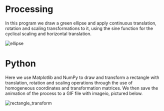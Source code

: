 # Processing
In this program we draw a green ellipse and apply continuous translation, rotation and scaling transformations to it, using the sine function for the cyclical scaling and horizontal translation.

![ellipse](https://github.com/user-attachments/assets/9aa35edf-34c1-43c5-b4b4-49ff7a1114e4)

# Python
Here we use Matplotlib and NumPy to draw and transform a rectangle with translation, rotation and scaling operations through the use of homogeneous coordinates and transformation matrices. We then save the animation of the process to a GIF file with imageio, pictured below.

![rectangle_transform](https://github.com/user-attachments/assets/6caead6e-9def-48c3-9ffb-fc0287da08fb)
